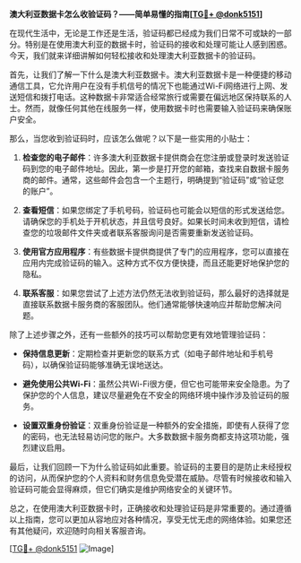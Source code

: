 **澳大利亚数据卡怎么收验证码？——简单易懂的指南[[TG💪+ @donk5151](https://t.me/s/donk5151)]**

在现代生活中，无论是工作还是生活，验证码都已经成为我们日常不可或缺的一部分。特别是在使用澳大利亚的数据卡时，验证码的接收和处理可能让人感到困惑。今天，我们就来详细讲解如何轻松接收和处理澳大利亚数据卡的验证码。

首先，让我们了解一下什么是澳大利亚数据卡。澳大利亚数据卡是一种便捷的移动通信工具，它允许用户在没有手机信号的情况下也能通过Wi-Fi网络进行上网、发送短信和拨打电话。这种数据卡非常适合经常旅行或需要在偏远地区保持联系的人士。然而，就像任何其他在线服务一样，使用数据卡时也需要输入验证码来确保账户安全。

那么，当您收到验证码时，应该怎么做呢？以下是一些实用的小贴士：

1. **检查您的电子邮件**：许多澳大利亚数据卡提供商会在您注册或登录时发送验证码到您的电子邮件地址。因此，第一步是打开您的邮箱，查找来自数据卡服务商的邮件。通常，这些邮件会包含一个主题行，明确提到“验证码”或“验证您的账户”。

2. **查看短信**：如果您绑定了手机号码，验证码也可能会以短信的形式发送给您。请确保您的手机处于开机状态，并且信号良好。如果长时间未收到短信，请检查您的垃圾邮件文件夹或者联系客服询问是否需要重新发送验证码。

3. **使用官方应用程序**：有些数据卡提供商提供了专门的应用程序，您可以直接在应用内完成验证码的输入。这种方式不仅方便快捷，而且还能更好地保护您的隐私。

4. **联系客服**：如果您尝试了上述方法仍然无法收到验证码，那么最好的选择就是直接联系数据卡服务商的客服团队。他们通常能够快速响应并帮助您解决问题。

除了上述步骤之外，还有一些额外的技巧可以帮助您更有效地管理验证码：

- **保持信息更新**：定期检查并更新您的联系方式（如电子邮件地址和手机号码），以确保验证码能够准确无误地送达。
  
- **避免使用公共Wi-Fi**：虽然公共Wi-Fi很方便，但它也可能带来安全隐患。为了保护您的个人信息，建议尽量避免在不安全的网络环境中操作涉及验证码的服务。

- **设置双重身份验证**：双重身份验证是一种额外的安全措施，即使有人获得了您的密码，也无法轻易访问您的账户。大多数数据卡服务商都支持这项功能，强烈建议启用。

最后，让我们回顾一下为什么验证码如此重要。验证码的主要目的是防止未经授权的访问，从而保护您的个人资料和财务信息免受潜在威胁。尽管有时候接收和输入验证码可能会显得麻烦，但它们确实是维护网络安全的关键环节。

总之，在使用澳大利亚数据卡时，正确接收和处理验证码是非常重要的。通过遵循以上指南，您可以更加从容地应对各种情况，享受无忧无虑的网络体验。如果您还有其他疑问，欢迎随时向相关客服咨询。

[[TG💪+ @donk5151](https://t.me/s/donk5151) ![Image](https://i.postimg.cc/rwNCRYN7/Snipaste-2025-04-30-17-27-05.png)]